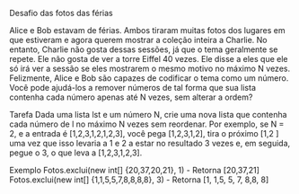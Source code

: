 Desafio das fotos das férias

Alice e Bob estavam de férias. Ambos tiraram muitas fotos dos lugares em que estiveram e agora querem mostrar a coleção inteira a Charlie. No entanto, Charlie não gosta dessas sessões, já que o tema geralmente se repete. Ele não gosta de ver a torre Eiffel 40 vezes. Ele disse a eles que ele só irá ver a sessão se eles mostrarem o mesmo motivo no máximo N vezes. Felizmente, Alice e Bob são capazes de codificar o tema como um número. Você pode ajudá-los a remover números de tal forma que sua lista contenha cada número apenas até N vezes, sem alterar a ordem?

Tarefa
Dada uma lista lst e um número N, crie uma nova lista que contenha cada número de l no máximo N vezes sem reordenar. Por exemplo, se N = 2, e a entrada é [1,2,3,1,2,1,2,3], você pega [1,2,3,1,2], tira o próximo [1,2 ] uma vez que isso levaria a 1 e 2 a estar no resultado 3 vezes e, em seguida, pegue o 3, o que leva a [1,2,3,1,2,3].

Exemplo
Fotos.exclui(new int[] {20,37,20,21}, 1) - Retorna [20,37,21]
Fotos.exclui(new int[] {1,1,5,5,7,8,8,8,8}, 3) - Retorna [1, 1,5, 5, 7, 8,8, 8]
